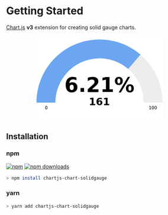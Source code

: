 # Getting Started

[Chart.js](https://www.chartjs.org/) **v3** extension for creating solid gauge charts.

<p align="center">
	<img src="solidgauge.png" />
</p>

## Installation

### npm

[![npm](https://img.shields.io/npm/v/chartjs-chart-solidgauge.svg?style=flat-square&maxAge=600)](https://npmjs.com/package/chartjs-chart-solidgauge) [![npm downloads](https://img.shields.io/npm/dm/chartjs-chart-solidgauge.svg?style=flat-square&maxAge=600)](https://npmjs.com/package/chartjs-chart-solidgauge)

```bash
> npm install chartjs-chart-solidgauge
```

### yarn

```bash
> yarn add chartjs-chart-solidgauge
```
